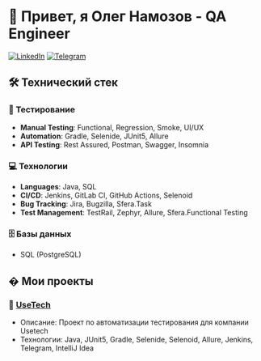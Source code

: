# 👋 Привет, я Олег Намозов - QA Engineer

[![LinkedIn](https://img.shields.io/badge/LinkedIn-0A66C2?style=for-the-badge&logo=linkedin&logoColor=white)](https://linkedin.com/in/oleg-namozov-029363285)
[![Telegram](https://img.shields.io/badge/Telegram-26A5E4?style=for-the-badge&logo=telegram&logoColor=white)](https://t.me/OLejjka1337)
## 🛠 Технический стек

### 🧪 Тестирование
- **Manual Testing**: Functional, Regression, Smoke, UI/UX
- **Automation**: Gradle, Selenide, JUnit5, Allure
- **API Testing**: Rest Assured, Postman, Swagger, Insomnia

### 💻 Технологии
- **Languages**: Java, SQL
- **CI/CD**: Jenkins, GitLab CI, GitHub Actions, Selenoid
- **Bug Tracking**: Jira, Bugzilla, Sfera.Task
- **Test Management**: TestRail, Zephyr, Allure, Sfera.Funсtional Testing

### 🗄 Базы данных
- SQL (PostgreSQL)

## � Мои проекты

### 🚀 [UseTech](https://usetech.ru/)
- Описание: Проект по автоматизации тестирования для компании Usetech
- Технологии: Java, JUnit5, Gradle, Selenide, Selenoid, Allure, Jenkins, Telegram, IntelliJ Idea
